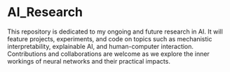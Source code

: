 # AI_Research
This repository is dedicated to my ongoing and future research in AI. It will feature projects, experiments, and code on topics such as mechanistic interpretability, explainable AI, and human-computer interaction. Contributions and collaborations are welcome as we explore the inner workings of neural networks and their practical impacts.

